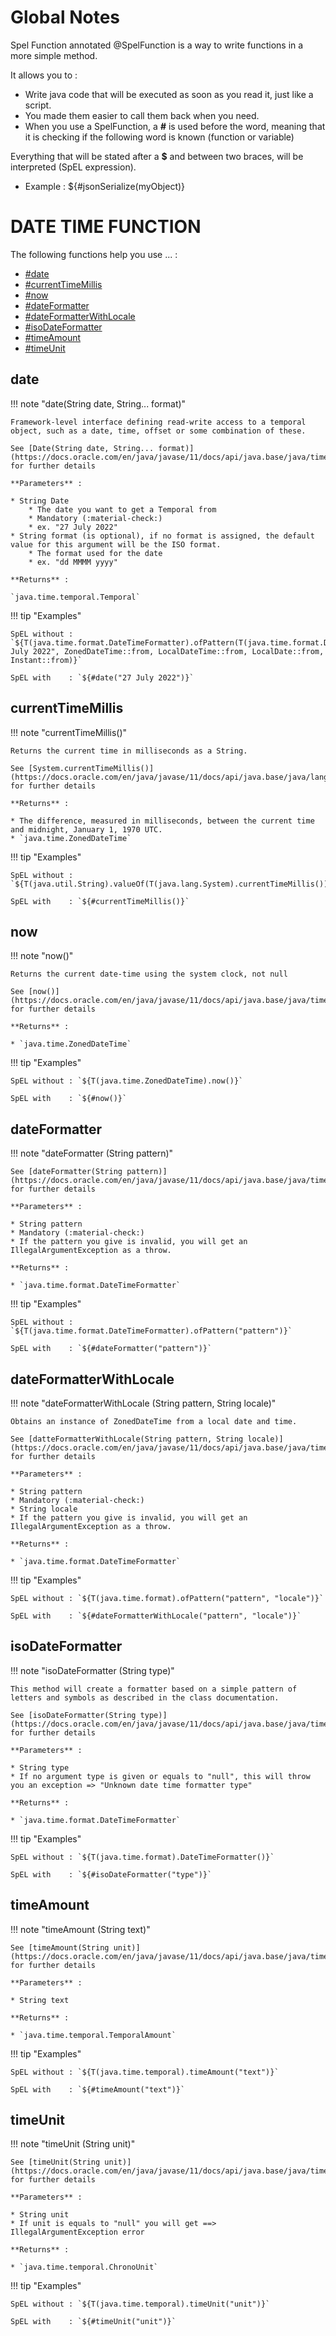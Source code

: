 # Global Notes

Spel Function annotated @SpelFunction is a way to write functions in a more simple method.

It allows you to :

* Write java code that will be executed as soon as you read it, just like a script.
* You made them easier to call them back when you need.
* When you use a SpelFunction, a **#** is used before the word, meaning that it is checking if the following word is known (function or variable)

Everything that will be stated after a **$** and between two braces, will be interpreted (SpEL expression).

* Example : ${#jsonSerialize(myObject)}


# DATE TIME FUNCTION

The following functions help you use ... :

* [\#date](#date)
* [\#currentTimeMillis](#currenttimemillis)
* [\#now](#now)
* [\#dateFormatter](#dateformatter)
* [\#dateFormatterWithLocale](#dateformatterwithlocale)
* [\#isoDateFormatter](#isodateformatter)
* [\#timeAmount](#timeamount)
* [\#timeUnit](#timeunit)

## date

!!! note "date(String date, String... format)"

    Framework-level interface defining read-write access to a temporal object, such as a date, time, offset or some combination of these.

    See [Date(String date, String... format)](https://docs.oracle.com/en/java/javase/11/docs/api/java.base/java/time/temporal/Temporal.html) for further details

    **Parameters** :

    * String Date
        * The date you want to get a Temporal from
        * Mandatory (:material-check:)
        * ex. "27 July 2022"
    * String format (is optional), if no format is assigned, the default value for this argument will be the ISO format.
        * The format used for the date
        * ex. "dd MMMM yyyy"

    **Returns** :

    `java.time.temporal.Temporal`  


!!! tip "Examples"

    SpEL without : `${T(java.time.format.DateTimeFormatter).ofPattern(T(java.time.format.DateTimeFormatter).ISO_INSTANT).parseBest("27 July 2022", ZonedDateTime::from, LocalDateTime::from, LocalDate::from, Instant::from)}`

    SpEL with    : `${#date("27 July 2022")}`


## currentTimeMillis

!!! note "currentTimeMillis()"

    Returns the current time in milliseconds as a String.

    See [System.currentTimeMillis()](https://docs.oracle.com/en/java/javase/11/docs/api/java.base/java/lang/System.html#currentTimeMillis()) for further details

    **Returns** :
    
    * The difference, measured in milliseconds, between the current time and midnight, January 1, 1970 UTC.
    * `java.time.ZonedDateTime`


!!! tip "Examples"

    SpEL without : `${T(java.util.String).valueOf(T(java.lang.System).currentTimeMillis())}`

    SpEL with    : `${#currentTimeMillis()}`
    
## now

!!! note "now()"

    Returns the current date-time using the system clock, not null

    See [now()](https://docs.oracle.com/en/java/javase/11/docs/api/java.base/java/time/ZonedDateTime.html) for further details

    **Returns** :

    * `java.time.ZonedDateTime`

!!! tip "Examples"

    SpEL without : `${T(java.time.ZonedDateTime).now()}`

    SpEL with    : `${#now()}`

## dateFormatter

!!! note "dateFormatter (String pattern)"

    See [dateFormatter(String pattern)](https://docs.oracle.com/en/java/javase/11/docs/api/java.base/java/time/format/DateTimeFormatter.html) for further details

    **Parameters** :

    * String pattern
    * Mandatory (:material-check:)
    * If the pattern you give is invalid, you will get an IllegalArgumentException as a throw.

    **Returns** :

    * `java.time.format.DateTimeFormatter`

!!! tip "Examples"

    SpEL without : `${T(java.time.format.DateTimeFormatter).ofPattern("pattern")}`

    SpEL with    : `${#dateFormatter("pattern")}`


## dateFormatterWithLocale

!!! note "dateFormatterWithLocale (String pattern, String locale)"

    Obtains an instance of ZonedDateTime from a local date and time.

    See [datteFormatterWithLocale(String pattern, String locale)](https://docs.oracle.com/en/java/javase/11/docs/api/java.base/java/time/format/DateTimeFormatter.html) for further details

    **Parameters** :

    * String pattern
    * Mandatory (:material-check:)
    * String locale
    * If the pattern you give is invalid, you will get an IllegalArgumentException as a throw.

    **Returns** :

    * `java.time.format.DateTimeFormatter`

!!! tip "Examples"

    SpEL without : `${T(java.time.format).ofPattern("pattern", "locale")}`

    SpEL with    : `${#dateFormatterWithLocale("pattern", "locale")}`


## isoDateFormatter

!!! note "isoDateFormatter (String type)"

    This method will create a formatter based on a simple pattern of letters and symbols as described in the class documentation.

    See [isoDateFormatter(String type)](https://docs.oracle.com/en/java/javase/11/docs/api/java.base/java/time/format/DateTimeFormatter.html) for further details

    **Parameters** :

    * String type
    * If no argument type is given or equals to "null", this will throw you an exception => "Unknown date time formatter type"

    **Returns** :

    * `java.time.format.DateTimeFormatter`


!!! tip "Examples"

    SpEL without : `${T(java.time.format).DateTimeFormatter()}`

    SpEL with    : `${#isoDateFormatter("type")}`


## timeAmount

!!! note "timeAmount (String text)"

    See [timeAmount(String unit)](https://docs.oracle.com/en/java/javase/11/docs/api/java.base/java/time/temporal/TemporalAmount.html) for further details

    **Parameters** :

    * String text
   
    **Returns** :
    
    * `java.time.temporal.TemporalAmount`

!!! tip "Examples"

    SpEL without : `${T(java.time.temporal).timeAmount("text")}`

    SpEL with    : `${#timeAmount("text")}`

## timeUnit

!!! note "timeUnit (String unit)"
    
    See [timeUnit(String unit)](https://docs.oracle.com/en/java/javase/11/docs/api/java.base/java/time/temporal/ChronoUnit.html) for further details

    **Parameters** :

    * String unit 
    * If unit is equals to "null" you will get ==> IllegalArgumentException error

    **Returns** :
    
    * `java.time.temporal.ChronoUnit` 


!!! tip "Examples"

    SpEL without : `${T(java.time.temporal).timeUnit("unit")}`

    SpEL with    : `${#timeUnit("unit")}`